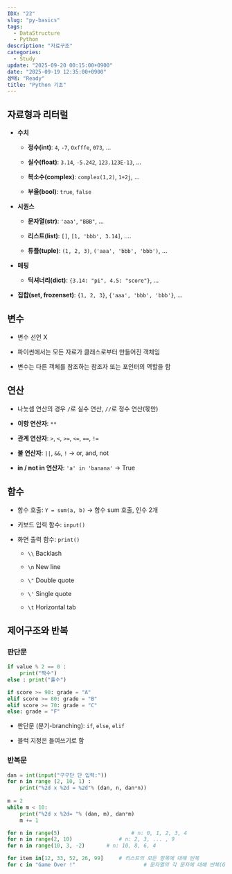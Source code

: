 ```yaml
---
IDX: "22"
slug: "py-basics"
tags:
  - DataStructure
  - Python
description: "자료구조"
categories:
  - Study
update: "2025-09-20 00:15:00+0900"
date: "2025-09-19 12:35:00+0900"
상태: "Ready"
title: "Python 기초"
---
```

## 자료형과 리터럴

- **수치**

    - **정수(int)**: `4`, `-7`, `Oxfffe`, `073`, ...

    - **실수(float)**: `3.14`, `-5.242`, `123.123E-13`, ...

    - **복소수(complex)**: `complex(1,2)`, `1+2j`, ...

    - **부울(bool)**: `true`, `false`

- **시퀀스**

    - **문자열(str)**: `'aaa'`, `"BBB"`, ...

    - **리스트(list)**: `[]`, `[1, 'bbb', 3.14]`, ....

    - **튜플(tuple)**: `(1, 2, 3)`, `('aaa', 'bbb', 'bbb')`, ...

- **매핑**

    - **딕셔너리(dict)**: `{3.14: "pi", 4.5: "score"}`, ...

- **집합(set, frozenset)**: `{1, 2, 3}`, `{'aaa', 'bbb', 'bbb'}`, ...

## 변수

- 변수 선언 X

- 파이썬에서는 모든 자료가 클래스로부터 만들어진 객체임

- 변수는 다른 객체를 참조하는 참조자 또는 포인터의 역할을 함

## 연산

- 나눗셈 연산의 경우 `/`로 실수 연산, `//`로 정수 연산(몫만)

- **이항 연산자**: `**`

- **관계 연산자**: `>`, `<`, `>=`, `<=`, `==`, `!=`

- **불 연산자**: `||`, `&&`, `!` → or, and, not

- **in / not in 연산자**: `'a' in 'banana'` → True

## 함수

- 함수 호출: `Y = sum(a, b)` → 함수 sum 호출, 인수 2개

- 키보드 입력 함수: `input()`

- 화면 출력 함수: `print()`

    - `\\` Backlash

    - `\n` New line

    - `\"` Double quote

    - `\'` Single quote

    - `\t` Horizontal tab

## 제어구조와 반복

### 판단문

```python
if value % 2 == 0 :
	print("짝수")
else : print("홀수")

if score >= 90: grade = "A"
elif score >= 80: grade = "B"
elif score >= 70: grade = "C"
else: grade = "F"
```

- 판단문 (분기-branching): `if`, `else`, `elif`

- 블럭 지정은 들여쓰기로 함

### 반복문

```python
dan = int(input("구구단 단 입력:"))
for n in range (2, 10, 1) :
	print("%2d x %2d = %2d"% (dan, n, dan*n))
    
m = 2
while m < 10:
	print("%2d x %2d= "% (dan, m), dan*m)
    m += 1
```

```python
for n in range(5)						# n: 0, 1, 2, 3, 4
for n in range(2, 10)				# n: 2, 3, ... , 9
for n in range(10, 3, -2)		# n: 10, 8, 6, 4

for item in[12, 33, 52, 26, 99]		# 리스트의 모든 항목에 대해 반복
for c in "Game Over !"						# 문자열의 각 문자에 대해 반복(G ~ !)
```

